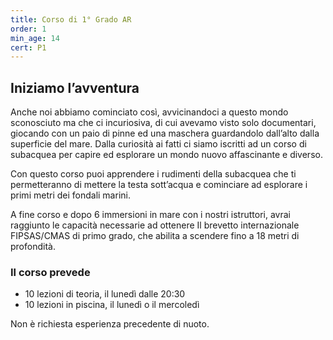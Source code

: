 ```yaml
---
title: Corso di 1° Grado AR
order: 1
min_age: 14
cert: P1
---
```


## Iniziamo l’avventura

Anche noi abbiamo cominciato così, avvicinandoci a questo mondo sconosciuto ma che ci incuriosiva, di cui avevamo visto solo documentari, giocando con un paio di pinne ed una maschera guardandolo dall’alto dalla superficie del mare. Dalla curiosità ai fatti ci siamo iscritti ad un corso di subacquea per capire ed esplorare un mondo nuovo affascinante e diverso.

Con questo corso puoi apprendere i rudimenti della subacquea che ti permetteranno di mettere la testa sott’acqua e cominciare ad esplorare i primi metri dei fondali marini.

A fine corso e dopo 6 immersioni in mare con i nostri istruttori, avrai raggiunto le capacità necessarie ad ottenere Il brevetto internazionale FIPSAS/CMAS di primo grado, che abilita a scendere fino a 18 metri di profondità.

### Il corso prevede

- 10 lezioni di teoria, il lunedì dalle 20:30
- 10 lezioni in piscina, il lunedì o il mercoledì

Non è richiesta esperienza precedente di nuoto.
